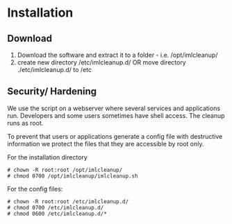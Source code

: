 
# Installation #

## Download ##

1. Download the software and extract it to a folder - i.e. /opt/imlcleanup/
2. create new directory /etc/imlcleanup.d/ OR move directory ./etc/imlcleanup.d/ to /etc

## Security/ Hardening ##

We use the script on a webserver where several services and applications run. Developers and some users sometimes have shell access. The cleanup runs as root.

To prevent that users or applications generate a config file with destructive information we protect the files that they are accessible by root only.

For the installation directory

```shell
# chown -R root:root /opt/imlcleanup/
# chmod 0700 /opt/imlcleanup/imlcleanup.sh
```

For the config files:
```shell
# chown -R root:root /etc/imlcleanup.d/
# chmod 0700 /etc/imlcleanup.d/
# chmod 0600 /etc/imlcleanup.d/*
```